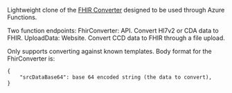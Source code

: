 Lightweight clone of the [FHIR Converter](https://github.com/microsoft/FHIR-Converter) designed to be used through Azure Functions.

Two function endpoints:
    FhirConverter: API. Convert Hl7v2 or CDA data to FHIR.
    UploadData: Website. Convert CCD data to FHIR through a file upload.

Only supports converting against known templates. 
Body format for the FhirConverter is:
```
{
    "srcDataBase64": base 64 encoded string (the data to convert),
}
```